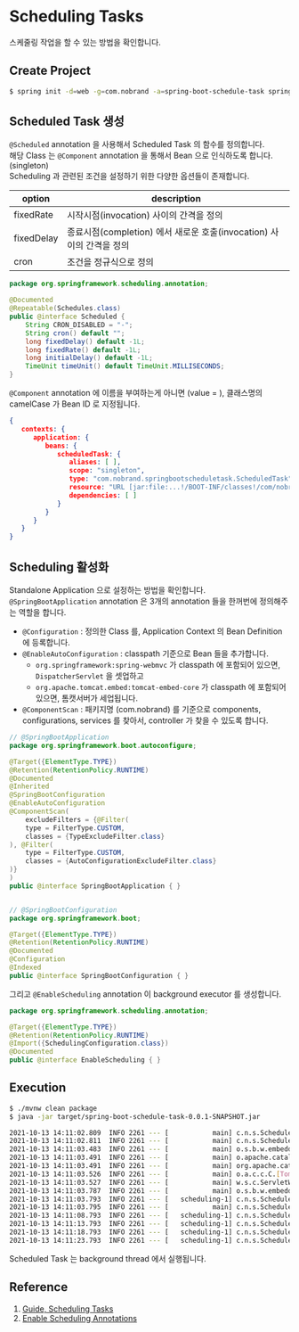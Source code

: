 # Scheduling Tasks
스케줄링 작업을 할 수 있는 방법을 확인합니다.

## Create Project
```bash
$ spring init -d=web -g=com.nobrand -a=spring-boot-schedule-task spring-boot-schedule-task
```

## Scheduled Task 생성
`@Scheduled` annotation 을 사용해서 Scheduled Task 의 함수를 정의합니다.<br>
해당 Class 는 `@Component` annotation 을 통해서 Bean 으로 인식하도록 합니다. (singleton) <br>
Scheduling 과 관련된 조건을 설정하기 위한 다양한 옵션들이 존재합니다.<br>

|option    |description                                                         |
|----------|--------------------------------------------------------------------|
|fixedRate |시작시점(invocation) 사이의 간격을 정의                             |
|fixedDelay|종료시점(completion) 에서 새로운 호출(invocation) 사이의 간격을 정의|
|cron      |조건을 정규식으로 정의                                              |

```java
package org.springframework.scheduling.annotation;

@Documented
@Repeatable(Schedules.class)
public @interface Scheduled {
    String CRON_DISABLED = "-";
    String cron() default "";
    long fixedDelay() default -1L;
    long fixedRate() default -1L;
    long initialDelay() default -1L;
    TimeUnit timeUnit() default TimeUnit.MILLISECONDS;
}
```
`@Component` annotation 에 이름을 부여하는게 아니면 (value = ), 클래스명의 camelCase 가 Bean ID 로 지정됩니다.
```json
{
   contexts: {
      application: {
         beans: {
            scheduledTask: {
               aliases: [ ],
               scope: "singleton",
               type: "com.nobrand.springbootscheduletask.ScheduledTask",
               resource: "URL [jar:file:...!/BOOT-INF/classes!/com/nobrand/springbootscheduletask/ScheduledTask.class]",
               dependencies: [ ]
            }
         }
      }
   }
}
```

## Scheduling 활성화
Standalone Application 으로 설정하는 방법을 확인합니다.<br>
`@SpringBootApplication` annotation 은 3개의 annotation 들을 한꺼번에 정의해주는 역할을 합니다.<br>
 - `@Configuration` : 정의한 Class 를, Application Context 의 Bean Definition 에 등록합니다.
 - `@EnableAutoConfiguration` : classpath 기준으로 Bean 들을 추가합니다.<br>
   - `org.springframework:spring-webmvc` 가 classpath 에 포함되어 있으면, `DispatcherServlet` 을 셋업하고
   - `org.apache.tomcat.embed:tomcat-embed-core` 가 classpath 에 포함되어 있으면, 톰캣서버가 세업됩니다.
 - `@ComponentScan` : 패키지명 (com.nobrand) 를 기준으로 components, configurations, services 를 찾아서, controller 가 찾을 수 있도록 합니다.

```java
// @SpringBootApplication
package org.springframework.boot.autoconfigure;

@Target({ElementType.TYPE})
@Retention(RetentionPolicy.RUNTIME)
@Documented
@Inherited
@SpringBootConfiguration
@EnableAutoConfiguration
@ComponentScan(
    excludeFilters = {@Filter(
    type = FilterType.CUSTOM,
    classes = {TypeExcludeFilter.class}
), @Filter(
    type = FilterType.CUSTOM,
    classes = {AutoConfigurationExcludeFilter.class}
)}
)
public @interface SpringBootApplication { }


// @SpringBootConfiguration
package org.springframework.boot;

@Target({ElementType.TYPE})
@Retention(RetentionPolicy.RUNTIME)
@Documented
@Configuration
@Indexed
public @interface SpringBootConfiguration { }
```
그리고 `@EnableScheduling` annotation 이 background executor 를 생성합니다. <br>

```java
package org.springframework.scheduling.annotation;

@Target({ElementType.TYPE})
@Retention(RetentionPolicy.RUNTIME)
@Import({SchedulingConfiguration.class})
@Documented
public @interface EnableScheduling { }
```

## Execution
```bash
$ ./mvnw clean package
$ java -jar target/spring-boot-schedule-task-0.0.1-SNAPSHOT.jar

2021-10-13 14:11:02.809  INFO 2261 --- [           main] c.n.s.ScheduleTaskApplication            : Starting ScheduleTaskApplication v0.0.1-SNAPSHOT using Java 11.0.11
2021-10-13 14:11:02.811  INFO 2261 --- [           main] c.n.s.ScheduleTaskApplication            : No active profile set, falling back to default profiles: default
2021-10-13 14:11:03.483  INFO 2261 --- [           main] o.s.b.w.embedded.tomcat.TomcatWebServer  : Tomcat initialized with port(s): 8080 (http)
2021-10-13 14:11:03.491  INFO 2261 --- [           main] o.apache.catalina.core.StandardService   : Starting service [Tomcat]
2021-10-13 14:11:03.491  INFO 2261 --- [           main] org.apache.catalina.core.StandardEngine  : Starting Servlet engine: [Apache Tomcat/9.0.53]
2021-10-13 14:11:03.526  INFO 2261 --- [           main] o.a.c.c.C.[Tomcat].[localhost].[/]       : Initializing Spring embedded WebApplicationContext
2021-10-13 14:11:03.527  INFO 2261 --- [           main] w.s.c.ServletWebServerApplicationContext : Root WebApplicationContext: initialization completed in 666 ms
2021-10-13 14:11:03.787  INFO 2261 --- [           main] o.s.b.w.embedded.tomcat.TomcatWebServer  : Tomcat started on port(s): 8080 (http) with context path ''
2021-10-13 14:11:03.793  INFO 2261 --- [   scheduling-1] c.n.s.ScheduledTask                      : 14:11:03
2021-10-13 14:11:03.795  INFO 2261 --- [           main] c.n.s.ScheduleTaskApplication            : Started ScheduleTaskApplication in 1.284 seconds (JVM running for 1.597)
2021-10-13 14:11:08.793  INFO 2261 --- [   scheduling-1] c.n.s.ScheduledTask                      : 14:11:08
2021-10-13 14:11:13.793  INFO 2261 --- [   scheduling-1] c.n.s.ScheduledTask                      : 14:11:13
2021-10-13 14:11:18.793  INFO 2261 --- [   scheduling-1] c.n.s.ScheduledTask                      : 14:11:18
2021-10-13 14:11:23.793  INFO 2261 --- [   scheduling-1] c.n.s.ScheduledTask                      : 14:11:23
```
Scheduled Task 는 background thread 에서 실행됩니다.

## Reference
1. [Guide, Scheduling Tasks](https://spring.io/guides/gs/scheduling-tasks/)
2. [Enable Scheduling Annotations](https://docs.spring.io/spring-framework/docs/current/reference/html/integration.html#scheduling-annotation-support)